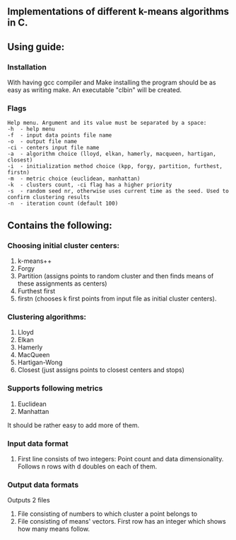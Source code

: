 
## Implementations of different k-means algorithms in C.


## Using guide:

### Installation

With having gcc compiler and Make installing the program should be as easy as writing make. An executable "clbin" will be created.

### Flags

```
Help menu. Argument and its value must be separated by a space:
-h  - help menu
-f  - input data points file name
-o  - output file name
-ci - centers input file name
-a  - algorithm choice (lloyd, elkan, hamerly, macqueen, hartigan, closest)
-i  - initialization method choice (kpp, forgy, partition, furthest, firstn)
-m  - metric choice (euclidean, manhattan)
-k  - clusters count, -ci flag has a higher priority
-s  - random seed nr, otherwise uses current time as the seed. Used to confirm clustering results
-n  - iteration count (default 100)
```

## Contains the following:

### Choosing initial cluster centers:

1. k-means++
2. Forgy
3. Partition (assigns points to random cluster and then finds means of these assignments as centers)
4. Furthest first
5. firstn (chooses k first points from input file as initial cluster centers).

### Clustering algorithms:

1. Lloyd
2. Elkan
3. Hamerly
4. MacQueen
5. Hartigan-Wong
6. Closest (just assigns points to closest centers and stops)

### Supports following metrics

1. Euclidean
2. Manhattan

It should be rather easy to add more of them.

### Input data format

1. First line consists of two integers: Point count and data dimensionality. Follows n rows with d doubles on each of them.

### Output data formats

Outputs 2 files

1. File consisting of numbers to which cluster a point belongs to
2. File consisting of means' vectors. First row has an integer which shows how many means follow.